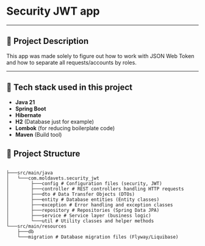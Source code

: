 # Security JWT app

---

## 🧩 Project Description
This app was made solely to figure out how to work with JSON Web Token and how to separate all requests/accounts by roles.

---

## 🧰 Tech stack used in this project
- **Java 21**
- **Spring Boot**
- **Hibernate**
- **H2** (Database just for example)
- **Lombok** (for reducing boilerplate code)
- **Maven** (Build tool) 

## 📂 Project Structure

```

├───src/main/java
│   └───com.moldavets.security_jwt 
│        ├───config # Configuration files (security, JWT)
│        ├───controller # REST controllers handling HTTP requests
│        ├───dto # Data Transfer Objects (DTOs)
│        ├───entity # Database entities (Entity classes)
│        ├───exception # Error handling and exception classes
│        ├───repository # Repositories (Spring Data JPA)
│        ├───service # Service layer (business logic)
│        └───util # Utility classes and helper methods
└───src/main/resources
    ├───db
    └───migration # Database migration files (Flyway/Liquibase)
```